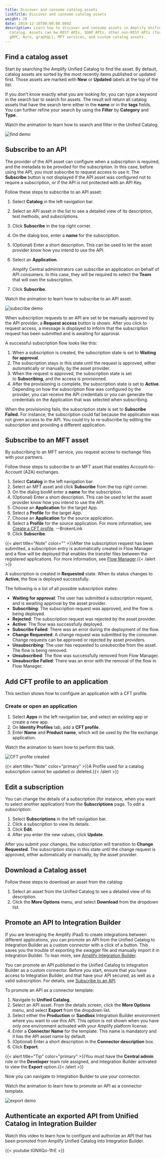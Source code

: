 ```yaml
---
title: Discover and consume catalog assets
linkTitle: Discover and consume catalog assets
weight: 20
date: 2019-12-16T00:00:00.000Z
description: Learn how to discover and consume assets in Amplify Unified
  Catalog. Assets can be REST APIs, SOAP APIs, other non-REST APIs (for example,
  gRPC, Avro, graphQL), MFT services, and custom catalog assets.
---
```


## Find a catalog asset

Start by searching the Amplify Unified Catalog to find the asset. By default, catalog assets are sorted by the most recently items published or updated first. Those assets are marked with **New** or **Updated** labels at the top of the list.

If you don't know exactly what you are looking for, you can type a keyword in the search bar to search for assets. The result will return all catalog assets that have the search term either in the **name** or in the **tags** fields. You can further refine your search by using the **Filter** by **Category** and **Type**.

Watch the animation to learn how to search and filter in the Unified Catalog.

![find demo](/Images/catalog/search-and-filter-catalog-item.gif)

## Subscribe to an API

The provider of the API asset can configure when a subscription is required, and the metadata to be provided for the subscription. In this case, before using the API, you must subscribe to request access to use it. The **Subscribe** button is not displayed if the API asset was configured not to require a subscription, or if the API is not protected with an API Key.

Follow these steps to subscribe to an API asset:

1. Select **Catalog** in the left navigation bar.
2. Select an API asset in the list to see a detailed view of its description, test methods, and subscriptions.
3. Click **Subscribe** in the top right corner.
4. On the dialog box, enter a **name** for the subscription.
5. (Optional) Enter a short description. This can be used to let the asset provider know how you intend to use the API.
6. Select an **Application**.

   Amplify Central administrators can subscribe an application on behalf of API consumers. In this case, they will be required to select the **Team** that will own the subscription.
7. Click **Subscribe**.

Watch the animation to learn how to subscribe to an API asset.

![subscribe demo](/Images/catalog/subscribe-catalog-item-new.gif)

When subscription requests to an API are set to be manually approved by the API provider, a **Request access** button is shown. After you click to request access, a message is displayed to inform that the subscription request has been submitted and is awaiting for approval.

A successful subscription flow looks like this:

1. When a subscription is created, the subscription state is set to **Waiting for approval**.
2. The subscription stays in this state until the request is approved, either automatically or manually, by the asset provider.
3. When the  request is approved, the subscription state is set to **Subscribing**, and the access is provisioned.
4. After the provisioning is complete, the subscription state is set to **Active**. Depending on how the subscription flow was configured by the provider, you can receive the API credentials or you can generate the credentials on the Application that was selected when subscribing.

When the provisioning fails, the subscription state is set to **Subscribe Failed.** For instance, the subscription could fail because the application was not given access to the API. You could try to re-subscribe by editing the subscription and providing a different application.

## Subscribe to an MFT asset

By subscribing to an MFT service, you request access to exchange files with your partners.

Follow these steps to subscribe to an MFT asset that enables Account-to-Account (A2A) exchanges.

1. Select **Catalog** in the left navigation bar.
2. Select an MFT asset and click **Subscribe** from the top right corner.
3. On the dialog boxM enter a **name** for the subscription.
4. (Optional) Enter a short description. This can be used to let the asset provider know how you intend to use the API.
5. Choose an **Application** for the target App.
6. Select a **Profile** for the target App.
7. Choose an **Application** for the source application.
8. Select a **Profile** for the source application. For more information, see [Create a CFT profile](/docs/central/cft_profile/). --BrokenLink
9. Click **Subscribe**.

{{< alert title="Note" color="" >}}After the subscription request has been submitted, a subscription entry is automatically created in Flow Manager and a flow will be deployed that enables the transfer files between the registered applications. For more information, see [Flow Manager](https://docs.axway.com/bundle/FlowManager_20_allOS_en_HTML5/page/welcome_to_flow_manager.html).{{< /alert >}}

A subscription is created in **Requested** state. When its status changes to **Active**, the flow is deployed successfully.

The following is a list of all possible subscription states:

* **Waiting for approval**: The user has submitted a subscription request, and is awaiting approval by the asset provider.
* **Subscribing**: The subscription request was approved, and the flow is being deployed.
* **Rejected**: The subscription request was rejected by the asset provider.
* **Active**: The flow was successfully deployed.
* **Subscribe Failed**: There was an error during the deployment of the flow.
* **Change Requested**: A change request was submitted by the consumer. Change requests can be approved or rejected by asset providers.
* **Unsubscribing**:  The user has requested to unsubscribe from the asset. The flow is being removed.
* **Unsubscribed**: The flow was successfully removed from Flow Manager.
* **Unsubscribe Failed**: There was an error with the removal of the flow in Flow Manager.

## Add CFT profile to an application

This section shows how to configure an application with a CFT profile.

### Create or open an application

1. Select **Apps** in the left navigation bar, and select an existing app or create a new app.
2. On **Identity Profiles** tab, add a **CFT profile**.
3. Enter **Name** and **Product name**, which will be used by the file exchange application.

Watch the animation to learn how to perform this task.

![CFT profile created](/Images/central/cft_profile_Save.gif)

{{< alert title="Note" color="primary" >}}A Profile used for a catalog subscription cannot be updated or deleted.{{< /alert >}}

## Edit a subscription

You can change the details of a subscription (for instance, when you want to select another application) from the **Subscriptions** page. To edit a subscription:

1. Select **Subscriptions** in the left navigation bar.
2. Click a subscription to view its details.
3. Click **Edit**.
4. After you enter the new values, click **Update**.

After you submit your changes, the subscription will transition to **Change Requested**. The subscription stays in this state until the change request is approved, either automatically or manually, by the asset provider.

## Download a Catalog asset

Follow these steps to download an asset from the catalog:

1. Select an asset from the Unified Catalog to see a detailed view of its description.
2. Click the **More Options** menu, and select **Download** from the dropdown list.

## Promote an API to Integration Builder

If you are leveraging the Amplify iPaaS to create integrations between different applications, you can promote an API from the Unified Catalog to Integration Builder as a custom connector with a click of a button. This saves you the trouble of exporting the swagger file and manually import it in Integration Builder. To lean more, see [Amplify Integration Builder](https://docs.axway.com/bundle/AMPLIFY_Integration_Builder_allOS_en/page/amplify_integration_builder.html).

You can promote an API published in the Unified Catalog to Integration Builder as a custom connector. Before you start, ensure that you have access to Integration Builder, and that have your API secured, as well as a valid subscription. For details, see [Subscribe to an API](#subscribe-to-an-api).

To promote an API as a connector template:

1. Navigate to **Unified Catalog**.
2. Select an API asset. From the details screen, click the **More Options** menu, and select **Export** from the dropdown list.
3. Select either the **Production** or **Sandbox** Integration Builder environment where you want to use this API. This option is not shown when you have only one environment activated with your Amplify platform license.
4. Enter a **Connector Name** for the template. This name is mandatory and it has the API asset name by default.
5. (Optional) Enter a short description in the **Connector description** box.
6. Click **Export**.

{{< alert title="Tip" color="primary" >}}You must have the **Central admin** role or the **Developer** team role assigned, and Integration Builder activated to view the **Export** option.{{< /alert >}}

Now you can navigate to Integration Builder to use your connector.

Watch the animation to learn how to promote an API as a connector template.

![export demo](/Images/catalog/export-ci-to-ib.gif)

## Authenticate an exported API from Unified Catalog in Integration Builder

Watch this video to learn how to configure and authorize an API that has been promoted from Amplify Unified Catalog into Integration Builder.

{{< youtube tGNXQo-1frE >}}
